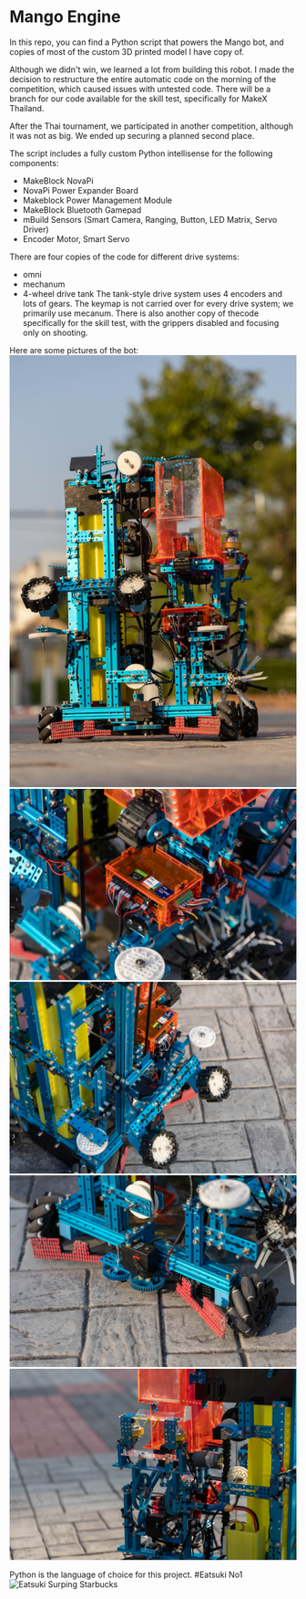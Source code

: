 # Mango Engine
In this repo, you can find a Python script that powers the Mango bot, and copies of most of the custom 3D printed model I have copy of.

Although we didn't win, we learned a lot from building this robot. I made the decision to restructure the entire automatic code on the morning of the competition, which caused issues with untested code. There will be a branch for our code available for the skill test, specifically for MakeX Thailand.

After the Thai tournament, we participated in another competition, although it was not as big. We ended up securing a planned second place.

The script includes a fully custom Python intellisense for the following components:
- MakeBlock NovaPi
- NovaPi Power Expander Board
- Makeblock Power Management Module
- MakeBlock Bluetooth Gamepad
- mBuild Sensors (Smart Camera, Ranging, Button, LED Matrix, Servo Driver)
- Encoder Motor, Smart Servo

There are four copies of the code for different drive systems: 
- omni
- mechanum 
- 4-wheel drive tank
The tank-style drive system uses 4 encoders and lots of gears. The keymap is not carried over for every drive system; we primarily use mecanum.  There is also another copy of thecode specifically for the skill test, with the grippers disabled and focusing only on shooting.

Here are some pictures of the bot:
![Overall](https://github.com/ChokunPlayZ/MakeX-2023-Mango-Sticky-Rice/blob/main/assets/IMG_5876.jpg?raw=true "")
![Electronics](https://github.com/ChokunPlayZ/MakeX-2023-Mango-Sticky-Rice/blob/main/assets/IMG_5882.jpg?raw=true "")
![Main Gripper](https://github.com/ChokunPlayZ/MakeX-2023-Mango-Sticky-Rice/blob/main/assets/IMG_5896.jpg?raw=true "")
![Secondary Gripper](https://github.com/ChokunPlayZ/MakeX-2023-Mango-Sticky-Rice/blob/main/assets/IMG_5883.jpg?raw=true "")
![Shooter](https://github.com/ChokunPlayZ/MakeX-2023-Mango-Sticky-Rice/blob/main/assets/IMG_5892.jpg?raw=true "")

Python is the language of choice for this project. #Eatsuki No1
![Eatsuki Surping Starbucks](https://github.com/ChokunPlayZ/MakeX-2023-Mango-on-Sticky-Rice/blob/main/assets/1025769196648411206.png?raw=true "")
